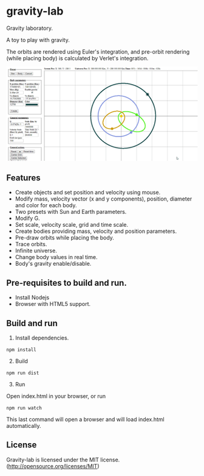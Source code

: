 # gravity-lab

Gravity laboratory.

A toy to play with gravity.

The orbits are rendered using Euler's integration, and pre-orbit rendering (while placing body) is calculated by Verlet's integration. 

![gravity-lab](anim.gif)

## Features

* Create objects and set position and velocity using mouse.
* Modify mass, velocity vector (x and y components), position, diameter and color for each body.
* Two presets with Sun and Earth parameters.
* Modify G.
* Set scale, velocity scale, grid and time scale.
* Create bodies providing mass, velocity and position parameters.
* Pre-draw orbits while placing the body.
* Trace orbits.
* Infinite universe.
* Change body values in real time.
* Body's gravity enable/disable.

## Pre-requisites to build and run.

* Install Nodejs
* Browser with HTML5 support.

## Build and run

1. Install dependencies.

```
npm install
```

2. Build

```
npm run dist
```
3. Run

Open index.html in your browser, or run

```
npm run watch
```

This last command will open a browser and will load index.html automatically.

## License

Gravity-lab is licensed under the MIT license. (http://opensource.org/licenses/MIT)
